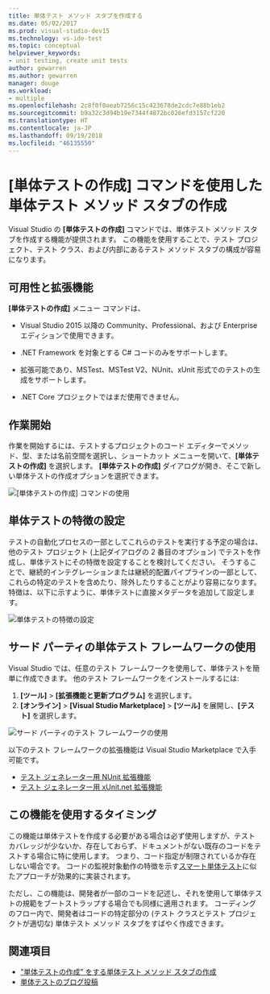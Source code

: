 ```yaml
---
title: 単体テスト メソッド スタブを作成する
ms.date: 05/02/2017
ms.prod: visual-studio-dev15
ms.technology: vs-ide-test
ms.topic: conceptual
helpviewer_keywords:
- unit testing, create unit tests
author: gewarren
ms.author: gewarren
manager: douge
ms.workload:
- multiple
ms.openlocfilehash: 2c8f0f0aeab7256c15c423678de2cdc7e88b1eb2
ms.sourcegitcommit: b9a32c3d94b19e7344f4872bc026efd3157cf220
ms.translationtype: HT
ms.contentlocale: ja-JP
ms.lasthandoff: 09/19/2018
ms.locfileid: "46135550"
---
```

# <a name="create-unit-test-method-stubs-with-the-create-unit-tests-command"></a>[単体テストの作成] コマンドを使用した単体テスト メソッド スタブの作成

Visual Studio の **[単体テストの作成]** コマンドでは、単体テスト メソッド スタブを作成する機能が提供されます。 この機能を使用することで、テスト プロジェクト、テスト クラス、および内部にあるテスト メソッド スタブの構成が容易になります。

## <a name="availability-and-extensions"></a>可用性と拡張機能

**[単体テストの作成]** メニュー コマンドは、

* Visual Studio 2015 以降の Community、Professional、および Enterprise エディションで使用できます。

* .NET Framework を対象とする C# コードのみをサポートします。

* 拡張可能であり、MSTest、MSTest V2、NUnit、xUnit 形式でのテストの生成をサポートします。

* .NET Core プロジェクトではまだ使用できません。

## <a name="get-started"></a>作業開始

作業を開始するには、テストするプロジェクトのコード エディターでメソッド、型、または名前空間を選択し、ショートカット メニューを開いて、**[単体テストの作成]** を選択します。 **[単体テストの作成]** ダイアログが開き、そこで新しい単体テストの作成オプションを選択できます。

![[単体テストの作成] コマンドの使用](media/createunittestcommand.png)

## <a name="setting-unit-test-traits"></a>単体テストの特徴の設定

テストの自動化プロセスの一部としてこれらのテストを実行する予定の場合は、他のテスト プロジェクト (上記ダイアログの 2 番目のオプション) でテストを作成し、単体テストにその特徴を設定することを検討してください。 そうすることで、継続的インテグレーションまたは継続的配置パイプラインの一部として、これらの特定のテストを含めたり、除外したりすることがより容易になります。 特徴は、以下に示すように、単体テストに直接メタデータを追加して設定します。

![単体テストの特徴の設定](media/createunittest.png)

## <a name="using-third-party-unit-test-frameworks"></a>サード パーティの単体テスト フレームワークの使用

Visual Studio では、任意のテスト フレームワークを使用して、単体テストを簡単に作成できます。 他のテスト フレームワークをインストールするには:

1. **[ツール]** > **[拡張機能と更新プログラム]** を選択します。
2. **[オンライン]** > **[Visual Studio Marketplace]** > **[ツール]** を展開し、**[テスト]** を選択します。

![サード パーティのテスト フレームワークの使用](media/createunittestfx.png)

以下のテスト フレームワークの拡張機能は Visual Studio Marketplace で入手可能です。

* [テスト ジェネレーター用 NUnit 拡張機能](https://marketplace.visualstudio.com/items?itemName=NUnitDevelopers.TestGeneratorNUnitextension)
* [テスト ジェネレーター用 xUnit.net 拡張機能](https://marketplace.visualstudio.com/items?itemName=BradWilson.xUnitnetTestExtensions)

## <a name="when-should-i-use-this-feature"></a>この機能を使用するタイミング

この機能は単体テストを作成する必要がある場合は必ず使用しますが、テスト カバレッジが少ないか、存在しておらず、ドキュメントがない既存のコードをテストする場合に特に使用します。 つまり、コード指定が制限されているか存在しない場合です。 コードの監視対象動作の特徴を示す[スマート単体テスト](http://blogs.msdn.com/b/visualstudioalm/archive/2014/11/19/introducing-smart-unit-tests.aspx)に似たアプローチが効果的に実装されます。

ただし、この機能は、開発者が一部のコードを記述し、それを使用して単体テストの規範をブートストラップする場合でも同様に適用されます。 コーディングのフロー内で、開発者はコードの特定部分の (テスト クラスとテスト プロジェクトが適切な) 単体テスト メソッド スタブをすばやく作成できます。

## <a name="see-also"></a>関連項目

- ["単体テストの作成" をする単体テスト メソッド スタブの作成](https://blogs.msdn.microsoft.com/visualstudioalm/2015/03/06/creating-unit-test-method-stubs-with-create-unit-tests/)
- [単体テストのブログ投稿](https://blogs.msdn.microsoft.com/devops/?s=unit+testing)
